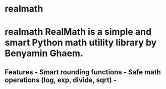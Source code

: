 # realmath
# realmath  RealMath is a simple and smart Python math utility library by Benyamin Ghaem.  
## Features - Smart rounding functions - Safe math operations (log, exp, divide, sqrt) -
